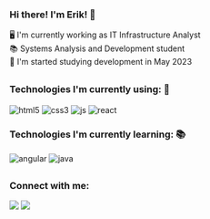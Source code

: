 ### Hi there! I'm Erik! 👋
🖥️ I'm currently working as IT Infrastructure Analyst 
<br />
📚 Systems Analysis and Development student 
<br />
🚀 I'm started studying development in May 2023

##

### Technologies I'm currently using: 🚀
<div>
 <img align="center" alt="html5" src="https://img.shields.io/badge/HTML5-E34F26?style=for-the-badge&logo=html5&logoColor=white" />
 <img align="center" alt="css3" src="https://img.shields.io/badge/CSS3-1572B6?style=for-the-badge&logo=css3&logoColor=white" />
 <img align="center" alt="js" src="https://img.shields.io/badge/JavaScript-F7DF1E?style=for-the-badge&logo=javascript&logoColor=black" />
 <img align="center" alt="react" src="https://img.shields.io/badge/React-20232A?style=for-the-badge&logo=react&logoColor=61DAFB" />
</div>

### Technologies I'm currently learning: 📚
<div>
 <img align="center" alt="angular" src="https://img.shields.io/badge/Angular-DD0031?style=for-the-badge&logo=angular&logoColor=white" />
 <img align="center" alt="java" src="https://img.shields.io/badge/Java-ED8B00?style=for-the-badge&logo=openjdk&logoColor=white" />
</div>

##

### Connect with me:
<div>
 <a href="https://www.linkedin.com/in/eriklps/" target="_blank"><img src="https://img.shields.io/badge/-LinkedIn-%230077B5?style=for-the-badge&logo=linkedin&logoColor=white" target="_blank"></a>
 <a href="https://www.instagram.com/eriklps/" target="_blank"><img src= "https://img.shields.io/badge/Instagram-E4405F?style=for-the-badge&logo=instagram&logoColor=white" target="_blank"></a>
</div>
